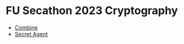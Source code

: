 # FU Secathon 2023 Cryptography
- [Combine](/FUSec2023/Crypto/Combine.md)
- [Secret Agent](/FUSec2023/Crypto/Secret_Agent.md)
